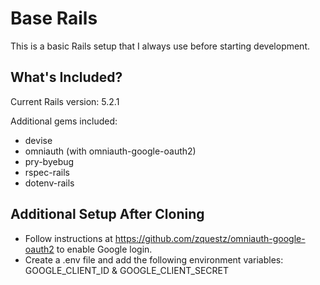 # Base Rails

This is a basic Rails setup that I always use before starting development.

## What's Included?

Current Rails version: 5.2.1

Additional gems included:

* devise
* omniauth (with omniauth-google-oauth2)
* pry-byebug
* rspec-rails
* dotenv-rails

## Additional Setup After Cloning

* Follow instructions at https://github.com/zquestz/omniauth-google-oauth2 to enable Google login.
* Create a .env file and add the following environment variables: GOOGLE_CLIENT_ID & GOOGLE_CLIENT_SECRET
